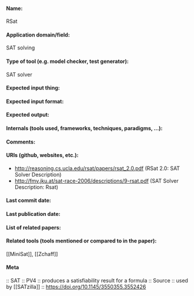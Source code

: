 #### Name:
RSat

#### Application domain/field:
SAT solving

#### Type of tool (e.g. model checker, test generator):
SAT solver

#### Expected input thing:

#### Expected input format:

#### Expected output:

#### Internals (tools used, frameworks, techniques, paradigms, ...):

#### Comments:

#### URIs (github, websites, etc.):
- http://reasoning.cs.ucla.edu/rsat/papers/rsat_2.0.pdf (RSat 2.0: SAT Solver Description)
- http://fmv.jku.at/sat-race-2006/descriptions/9-rsat.pdf (SAT Solver Description: Rsat)

#### Last commit date:

#### Last publication date:

#### List of related papers:

#### Related tools (tools mentioned or compared to in the paper):
[[MiniSat]], [[Zchaff]]

#### Meta
:: SAT
:: PV4 :: produces a satisfiability result for a formula
:: Source :: used by [[SATzilla]] :: https://doi.org/10.1145/3550355.3552426
